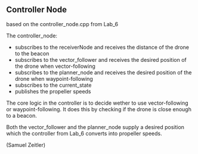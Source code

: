## Controller Node ##

based on the controller_node.cpp from Lab_6

The controller_node:
- subscribes to the receiverNode and receives the distance of the drone to the beacon
- subscribes to the vector_follower and receives the desired position
of the drone when vector-following
- subscribes to the planner_node and receives the desired position
of the drone when waypoint-following
- subscribes to the current_state
- publishes the propeller speeds

The core logic in the controller is to decide wether to use vector-following or waypoint-following.
It does this by checking if the drone is close enough to a beacon.

Both the vector_follower and the planner_node supply a desired position which the controller
from Lab_6 converts into propeller speeds.

(Samuel Zeitler)



